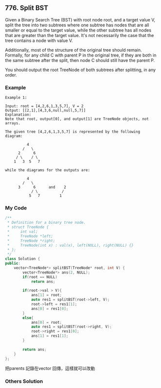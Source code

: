 ## 776. Split BST

Given a Binary Search Tree (BST) with root node root, and a target value V, split the tree into two subtrees where one subtree has nodes that are all smaller or equal to the target value, while the other subtree has all nodes that are greater than the target value.  It's not necessarily the case that the tree contains a node with value V.

Additionally, most of the structure of the original tree should remain.  Formally, for any child C with parent P in the original tree, if they are both in the same subtree after the split, then node C should still have the parent P.

You should output the root TreeNode of both subtrees after splitting, in any order.


### Example
```
Example 1:

Input: root = [4,2,6,1,3,5,7], V = 2
Output: [[2,1],[4,3,6,null,null,5,7]]
Explanation:
Note that root, output[0], and output[1] are TreeNode objects, not arrays.

The given tree [4,2,6,1,3,5,7] is represented by the following diagram:

          4
        /   \
      2      6
     / \    / \
    1   3  5   7

while the diagrams for the outputs are:

          4
        /   \
      3      6      and    2
            / \           /
           5   7         1
```

### My Code
```c++
/**
 * Definition for a binary tree node.
 * struct TreeNode {
 *     int val;
 *     TreeNode *left;
 *     TreeNode *right;
 *     TreeNode(int x) : val(x), left(NULL), right(NULL) {}
 * };
 */
class Solution {
public:
    vector<TreeNode*> splitBST(TreeNode* root, int V) {
        vector<TreeNode*> ans(2, NULL);
        if(root == NULL)
            return ans;
        
        if(root->val > V){
            ans[1] = root;
            auto res1 = splitBST(root->left, V);
            root->left = res1[1];
            ans[0] = res1[0];
        }
        else{
            ans[0] = root;
            auto res1 = splitBST(root->right, V);
            root->right = res1[0];
            ans[1] = res1[1];
        }
        
        return ans;
    }
};
```
把parents 記錄在vector 回傳，這樣就可以改動

### Others Solution
```c++
```

